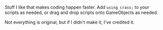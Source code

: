 Stuff I like that makes coding happen faster. Add `using crass;` to your scripts as needed, or drag and drop scripts onto GameObjects as needed.

Not everything is original, but if I didn't make it, I've credited it.

